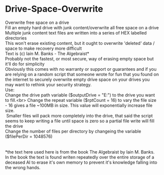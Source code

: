 # Drive-Space-Overwrite<br>
Overwrite free space on a drive<br>
Fill an empty hard drive with junk content/overwrite all free space on a drive<br>
Multiple junk content text files are written into a series of HEX labelled directories<br>
This won't erase existing content, but it ought to overwrite 'deleted' data / space to make recovery more difficult<br>
Text is (c) Iain M. Banks - The Algebraist*<br>
Probably not the fastest, or most secure, way of erasing empty space but it'll do for simplicity<br>
Obviously this comes with no warranty or support or guarantees and if you are relying on a random script that someone wrote for fun that you found on the internet to securely overwrite empty drive space on your drives you may want to rethink your security strategy.
<br>
Use:<br>
Change the drive path variable ($outputDrive = "E:") to the drive you want to fill.<br>
Change the repeat variable ($rptCount = 16) to vary the file size - 16 gives a file ~100MB in size. This value will exponentially increase file size.<br>
&nbsp;Smaller files will pack more completely into the drive, that said the script seems to keep writing a file until space is zero so a partial file write will fill the drive<br>
Change the number of files per directory by changeing the variable ($filePerDir = 1048576)<br>
<br><br>
*the text here used here is from the book The Algebraist by Iain M. Banks.<br>
In the book the text is found writen repeatedly over the entire storage of a deceased AI to erase it's own memory to prevent it's knowledge falling into the wrong hands.<br>
